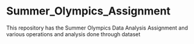 # Summer_Olympics_Assignment
This repository has the Summer Olympics Data Analysis Assignment and various operations and analysis done through dataset
